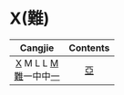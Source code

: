 
# X(難)

|                              Cangjie                               | Contents  |
| :----------------------------------------------------------------: | :-------: |
| [X](X(難).md) M L L [M](XM(難一).md)<br>[難](X(難).md)一中中[一](XM(難一).md) | [亞](亞.md) |

